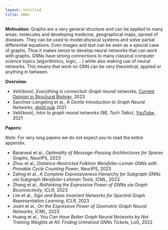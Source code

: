 ```yaml
---
layout: entitled
title: GNNs
---
```


**Motivation:** Graphs are a very general structure and can be applied to many areas: molecules and developing medicine, geographical maps, spread of diseases. They can be used to model physical systems and solve partial differential equations. Even images and text can be seen as a special case of graphs. Thus it makes sense to develop neural networks that can work with graphs. GNNs have strong connections to many classical computer science topics (algorithmics, logic, ...) while also making use of neural networks. This means that work on GNN can be very theoretical, applied or anything in between.

**Overview:**
- Veličković, _Everything is connected: Graph neural networks_, [Current Opinion in Structural Biology](https://www.sciencedirect.com/science/article/abs/pii/S0959440X2300012X), 2023
- Sanchez-Lengeling et al., _A Gentle Introduction to Graph Neural Networks_, [distill.pub](https://distill.pub/2021/gnn-intro/) 2021
- Veličković, _Intro to graph neural networks (ML Tech Talks)_, [YouTube](https://www.youtube.com/watch?v=8owQBFAHw7E), 2021

**Papers:**

_Note:_ For very long papers we do not expect you to read the entire appendix.
 
  - Baranwal  et al., _Optimality of Message-Passing Architectures for Sparse Graphs_, NeurIPS, 2023
  - Zhou et al., _Distance-Restricted Folklore Weisfeiler-Leman GNNs with Provable Cycle Counting Power_, NeurIPS, 2023
  - Zahng et al., _A Complete Expressiveness Hierarchy for Subgraph GNNs via Subgraph Weisfeiler-Lehman Tests_, ICML, 2023
  - Zhang et al., _Rethinking the Expressive Power of GNNs via Graph Biconnectivity_, ICLR, 2023
  - Lim et al., _Sign and Basis Invariant Networks for Spectral Graph Representation Learning_, ICLR, 2023
  - Joshi et al., _On the Expressive Power of Geometric Graph Neural Networks_, ICML, 2023
  - Huang et al., _You Can Have Better Graph Neural Networks by Not Training Weights at All: Finding Untrained GNNs Tickets_, LoG, 2022

